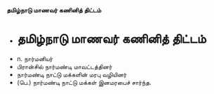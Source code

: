 **தமிழ்நாடு மாணவர் கணினித் திட்டம்**
- # தமிழ்நாடு மாணவர் கணினித் திட்டம்
- n. நார்மனியர்
- பிரான்சில் நார்மண்டி மாவட்டத்தினர்
- நார்மண்டி நாட்டு மக்களின் மரபு வழியினர்
- (பெ.) நார்மண்டி நாட்டு மக்கள் இனமரபைச் சார்ந்த.

